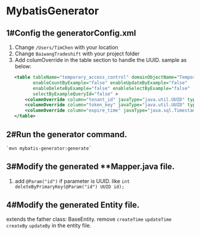 # MybatisGenerator

## 1#Config the generatorConfig.xml

1. Change `/Users/TimChen` with your location
2. Change `BaiwangTradeshift` with your project folder
3. Add columOverride in the table section to handle the UUID. sample as below:
 
```xml
   <table tableName="temporary_access_control" domainObjectName="TemporaryAccessControl"
          enableCountByExample="false" enableUpdateByExample="false"
          enableDeleteByExample="false" enableSelectByExample="false"
          selectByExampleQueryId="false" >
       <columnOverride column="tenant_id" javaType="java.util.UUID" typeHandler="UUIDTypeHandler" />
       <columnOverride column="token_key" javaType="java.util.UUID" typeHandler="UUIDTypeHandler" />
       <columnOverride column="expire_time" javaType="java.sql.Timestamp"/>
   </table>
```
## 2#Run the generator command.
    `mvn mybatis-generator:generate`
## 3#Modify the generated **Mapper.java file.
1. add `@Param("id")` if parameter is UUID.  like
    `int deleteByPrimaryKey(@Param("id") UUID id);`

## 4#Modify the generated Entity file.
extends the father class: BaseEntity.
remove  `createTime` `updateTime`  `createBy` `updateBy` in the entity file.

